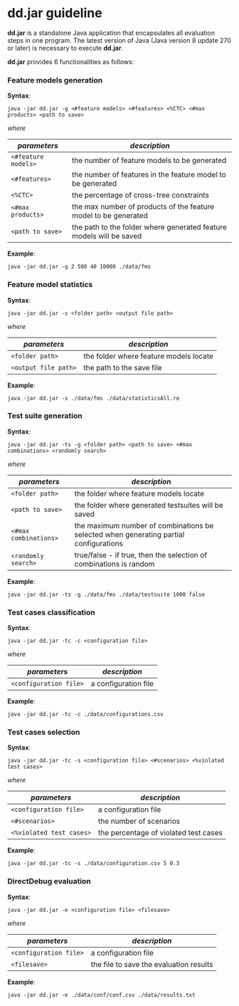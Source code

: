 # dd.jar guideline

**dd.jar** is a standalone Java application that encapsulates all evaluation steps in one program. 
The latest version of Java (Java version 8 update 270 or later) is necessary to execute **dd.jar**.

**dd.jar** provides 6 functionalities as follows:

### Feature models generation

**Syntax**:
```
java -jar dd.jar -g <#feature models> <#features> <%CTC> <#max products> <path to save>
```

*where*

| *parameters* | *description* |
| ----------- | ----------- |
| ```<#feature models>``` | the number of feature models to be generated |
| ```<#features>``` | the number of features in the feature model to be generated |
| ```<%CTC>``` | the percentage of cross-tree constraints |
| ```<#max products>``` | the max number of products of the feature model to be generated |
| ```<path to save>``` | the path to the folder where generated feature models will be saved |

**Example**:
```
java -jar dd.jar -g 2 500 40 10000 ./data/fms
``` 

### Feature model statistics

**Syntax**:
```
java -jar dd.jar -s <folder path> <output file path>
```

*where*

| *parameters* | *description* |
| ----------- | ----------- |
| ```<folder path>``` | the folder where feature models locate |
| ```<output file path>``` | the path to the save file |

**Example**:
```
java -jar dd.jar -s ./data/fms ./data/statisticsAll.re
```

### Test suite generation

**Syntax**:
```
java -jar dd.jar -ts -g <folder path> <path to save> <#max combinations> <randomly search>
```
*where*

| *parameters* | *description* |
| ----------- | ----------- |
| ```<folder path>``` | the folder where feature models locate |
| ```<path to save>``` | the folder where generated testsuites will be saved |
| ```<#max combinations>``` | the maximum number of combinations be selected when generating partial configurations |
|```<randomly search>```| true/false - if true, then the selection of combinations is random |

**Example**:
```
java -jar dd.jar -ts -g ./data/fms ./data/testsuite 1000 false
```

### Test cases classification

**Syntax**:
```
java -jar dd.jar -tc -c <configuration file>
```

*where*

| *parameters* | *description* |
| ----------- | ----------- |
| ```<configuration file>``` | a configuration file |

**Example**:
```
java -jar dd.jar -tc -c ./data/configurations.csv
```

### Test cases selection

**Syntax**:
```
java -jar dd.jar -tc -s <configuration file> <#scenarios> <%violated test cases>
```

*where*

| *parameters* | *description* |
| ----------- | ----------- |
| ```<configuration file>``` | a configuration file |
| ```<#scenarios>``` | the number of scenarios |
| ```<%violated test cases>``` | the percentage of violated test cases |

**Example**:
```
java -jar dd.jar -tc -s ./data/configuration.csv 5 0.3
```

### DirectDebug evaluation

**Syntax**:
```
java -jar dd.jar -e <configuration file> <filesave>
```

*where*

| *parameters* | *description* |
| ----------- | ----------- |
| ```<configuration file>``` | a configuration file |
| ```<filesave>``` | the file to save the evaluation results |

**Example**:
```
java -jar dd.jar -e ./data/conf/conf.csv ./data/results.txt
```